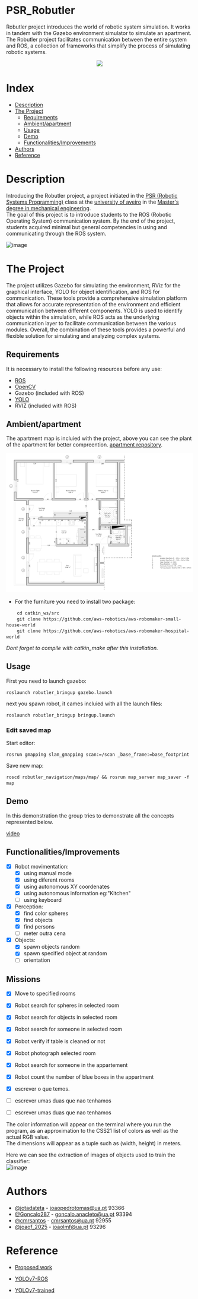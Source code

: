 # PSR_Robutler

Robutler project introduces the world of robotic system simulation. It works in tandem with the Gazebo environment simulator to simulate an apartment. The Robutler project facilitates communication between the entire system and ROS, a collection of frameworks that simplify the process of simulating robotic systems.

<p align="center">
  <img src="https://www.hipersuper.pt/wp-content/uploads/2012/12/Universidade-de-Aveiro.jpg">
</p>

Index
=================

  * [Description](#description)
  * [The Project](#the-project)
      * [Requirements](#requirements)
      * [Ambient/apartment](#Ambient/apartment)
      * [Usage](#usage)
      * [Demo](#demo)
      * [Functionalities/Improvements](#functionalitiesimprovements)
  * [Authors](#authors)
  * [Reference](#reference)


# Description

Introducing the Robutler project, a project initiated in the [PSR (Robotic Systems Programming)](linkPSR) class at the [university of aveiro](https://www.ua.pt/) in the [Master's degree in mechanical engineering](https://www.ua.pt/pt/curso/488). <br/>
The goal of this project is to introduce students to the ROS (Robotic Operating System) communication system. By the end of the project, students acquired minimal but general competencies in using and communicating through the ROS system.

![image](https://user-images.githubusercontent.com/92520749/215944005-0af835c8-5634-4e37-bc28-ef263991ea8d.png)

# The Project
The project utilizes Gazebo for simulating the environment, RViz for the graphical interface, YOLO for object identification, and ROS for communication. These tools provide a comprehensive simulation platform that allows for accurate representation of the environment and efficient communication between different components. YOLO is used to identify objects within the simulation, while ROS acts as the underlying communication layer to facilitate communication between the various modules. Overall, the combination of these tools provides a powerful and flexible solution for simulating and analyzing complex systems.

## Requirements
It is necessary to install the following resources before any use:
* [ROS](http://wiki.ros.org/ROS/Installation)
* [OpenCV](https://pypi.org/project/opencv-python/) 
* Gazebo (included with ROS)
* [YOLO](https://github.com/alexandrefch/yolov7-ros)
* RVIZ (included with ROS)

## Ambient/apartment
The apartment map is incluied with the project, above you can see the plant of the apartment for better compreention.
[apartment repository](https://github.com/miguelriemoliveira/psr_22-23/tree/master/TrabalhoRobutler).

<p align="center">
  <img src="https://github.com/miguelriemoliveira/psr_22-23/blob/master/TrabalhoRobutler/docs/floorplan.jpg?raw=true">
</p>

* For the furniture you need to install two package:
```
    cd catkin_ws/src
    git clone https://github.com/aws-robotics/aws-robomaker-small-house-world
    git clone https://github.com/aws-robotics/aws-robomaker-hospital-world
```
*Dont forget to compile with catkin_make after this installation.*


## Usage

First you need to launch gazebo:
```
roslaunch robutler_bringup gazebo.launch
```

next you spawn robot, it cames incluied with all the launch files:
```
roslaunch robutler_bringup bringup.launch
```

### Edit saved map
Start editor:
```
rosrun gmapping slam_gmapping scan:=/scan _base_frame:=base_footprint
```
Save new map:
```
roscd robutler_navigation/maps/map/ && rosrun map_server map_saver -f map
```

## Demo

In this demonstration the group tries to demonstrate all the concepts represented below.

[video](https://github.com/jotadateta) 


## Functionalities/Improvements

- [x] Robot movimentation:
    - [x] using manual mode
    - [x] using diferent rooms
    - [x] using autonomous XY coordenates
    - [x] using autonomous information eg:"Kitchen"
    - [ ] using keyboard
- [x] Perception:
    - [x] find color spheres
    - [x] find objects
    - [x] find persons
    - [ ] meter outra cena
- [x] Objects:
    - [x] spawn objects random
    - [x] spawn specified object at random
    - [ ] orientation 

## Missions

- [x] Move to specified rooms
- [x] Robot search for spheres in selected room
- [x] Robot search for objects in selected room
- [x] Robot search for someone in selected room
- [x] Robot verify if table is cleaned or not
- [x] Robot photograph selected room
- [x] Robot search for someone in the appartement
- [x] Robot count the number of blue boxes in the appartment
- [x] escrever o que temos.
- [ ] escrever umas duas que nao tenhamos 
- [ ] escrever umas duas que nao tenhamos
    

 The color information will appear on the terminal where you run the program, as an approximation to the CSS21 list of colors as well as the actual RGB value. <br/>
 The dimensions will appear as a tuple such as (width, height) in meters.

Here we can see the extraction of images of objects used to train the classifier: <br/>
![image](https://user-images.githubusercontent.com/92520749/215945372-cfd947f6-9fe8-4e6c-9573-e4fdfc92bb5e.png)


# Authors

- [@jotadateta](https://github.com/jotadateta) - joaopedrotomas@ua.pt 93366
- [@Goncalo287](https://github.com/Goncalo287) - goncalo.anacleto@ua.pt 93394
- [@cmrsantos](https://github.com/cmrsantos) - cmrsantos@ua.pt 92955
- [@joaof_2025](https://github.com/JoaoF2025) - 
joaolmf@ua.pt 93296

 
# Reference

 - [Proposed work](https://github.com/miguelriemoliveira/psr_22-23/tree/master/TrabalhoRobutler)

- [YOLOv7-ROS](https://github.com/alexandrefch/yolov7-ros)

- [YOLOv7-trained](https://github.com/WongKinYiu/yolov7)


